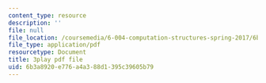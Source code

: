 ```yaml
---
content_type: resource
description: ''
file: null
file_location: /coursemedia/6-004-computation-structures-spring-2017/6b3a8920e776a4a388d1395c39605b79_Sqhb-TGC4aQ.pdf
file_type: application/pdf
resourcetype: Document
title: 3play pdf file
uid: 6b3a8920-e776-a4a3-88d1-395c39605b79
---
```

